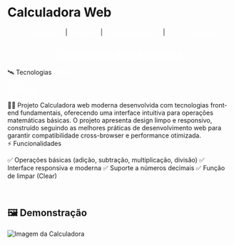 # Calculadora Web

<p align="center">
  <a href="#-tecnologias" style='color:#FFF'>Tecnologias</a>&nbsp;&nbsp;&nbsp;|&nbsp;&nbsp;&nbsp;
  <a href="#-projeto" style='color:#FFF'>Projeto</a>&nbsp;&nbsp;&nbsp;|&nbsp;&nbsp;&nbsp;
  <a href="#-funcionalidades" style='color:#FFF'>Funcionalidades</a>&nbsp;&nbsp;&nbsp;|&nbsp;&nbsp;&nbsp;
  <a href="#-demonstração" style='color:#FFF'>Demonstração</a>
</p>
  <h2 align="center">
  <a style='color:#FFF' href="#"> Calculadora Web Interativa</a>
 </h2>
🛰️ Tecnologias
<a href="https://developer.mozilla.org/pt-BR/docs/Web/HTML" style='color:#FFF'>HTML5</a>
<br/>
<a href="https://developer.mozilla.org/pt-BR/docs/Web/CSS" style='color:#FFF'>CSS3</a>
<br/>
<a href="https://getbootstrap.com" style='color:#FFF'>Bootstrap</a>
<br/>
<a href="https://developer.mozilla.org/pt-BR/docs/Web/JavaScript" style='color:#FFF'>JavaScript</a>
<br/>
👨‍💻 Projeto
Calculadora web moderna desenvolvida com tecnologias front-end fundamentais, oferecendo uma interface intuitiva para operações matemáticas básicas. O projeto apresenta design limpo e responsivo, construído seguindo as melhores práticas de desenvolvimento web para garantir compatibilidade cross-browser e performance otimizada.
<br/>
⚡ Funcionalidades

✅ Operações básicas (adição, subtração, multiplicação, divisão)
✅ Interface responsiva e moderna
✅ Suporte a números decimais
✅ Função de limpar (Clear)

<br/>

## 🖼️ Demonstração
![Imagem da Calculadora](../img/Design_da_Calculadora.png)

<br/>
